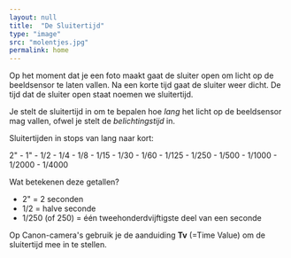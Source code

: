 ```yaml
---
layout: null
title:  "De Sluitertijd"
type: "image"
src: "molentjes.jpg"
permalink: home
---
```



Op het moment dat je een foto maakt gaat de sluiter open om 
licht op de beeldsensor te laten vallen. Na een korte tijd gaat de 
sluiter weer dicht. De tijd dat de sluiter open staat noemen we 
sluitertijd.

Je stelt de sluitertijd in om te bepalen hoe *lang* het licht op de 
beeldsensor mag vallen, ofwel je stelt de *belichtingstijd* in.

Sluitertijden in stops van lang naar kort: 

2" - 1" - 1/2 - 1/4 - 1/8 - 1/15 - 1/30 - 1/60 - 1/125 - 1/250 - 
1/500 - 1/1000 - 1/2000 - 1/4000

Wat betekenen deze getallen?
<ul class="inner-list">
    <li>2" = 2 seconden</li>
    <li>1/2 = halve seconde</li>
    <li>
        1/250 (of 250) = één tweehonderdvijftigste deel van een 
        seconde
    </li>
</ul>

Op Canon-camera's gebruik je de aanduiding **Tv** (=Time Value) 
om de sluitertijd mee in te stellen.